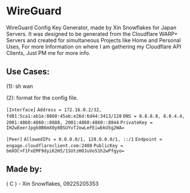 # WireGuard
WireGuard Config Key Generator, made by Xin Snowflakes for Japan Servers. It was designed to be generated from the Cloudflare WARP+ Servers and created for simultaneous Projects like Home and Personal Uses, For more Information on where I am gathering my Cloudflare API Clients, Just PM me for more info.


## Use Cases:

(1): sh wan

(2): format for the config file.

`[Interface]`
`Address = 172.16.0.2/32, fd01:5ca1:ab1e:8860:45ab:e26d:6d44:3413/128`
`DNS = 8.8.8.8, 8.8.4.4, 2001:4860:4860::8888, 2001:4860:4860::8844`
`PrivateKey = IH2wEeerJpgk0B6mX0y8BSUYvTJowLeFEiwbkU5g2WA=`



`[Peer]`
`AllowedIPs = 0.0.0.0/1, 128.0.0.0/1, ::/1`
`Endpoint = engage.cloudflareclient.com:2408`
`PublicKey = bmXOC+F1FxEMF9dyiK2H5/1SUtzH0JuVo51h2wPfgyo=`


## Made by:

( C ) - Xin Snowflakes, 09225205353
